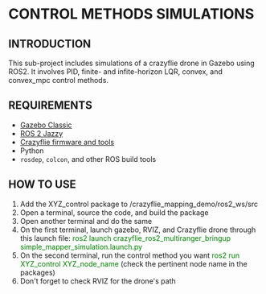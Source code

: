 # CONTROL METHODS SIMULATIONS

## INTRODUCTION
This sub-project includes simulations of a crazyflie drone in Gazebo using ROS2. It involves PID, finite- and infite-horizon LQR, convex, and convex_mpc control methods. 

## REQUIREMENTS
- [Gazebo Classic](https://classic.gazebosim.org/tutorials?tut=install_ubuntu)
- [ROS 2 Jazzy](https://docs.ros.org/en/jazzy/Installation.html)
- [Crazyflie firmware and tools](https://www.bitcraze.io/2024/09/crazyflies-adventures-with-ros-2-and-gazebo/)
- Python
- `rosdep`, `colcon`, and other ROS build tools

## HOW TO USE
1. Add the XYZ_control package to /crazyflie_mapping_demo/ros2_ws/src
2. Open a terminal, source the code, and build the package
3. Open another terminal and do the same 
4. On the first terminal, launch gazebo, RVIZ, and Crazyflie drone through this launch file: <span style="color: green"> ros2 launch crazyflie_ros2_multiranger_bringup simple_mapper_simulation.launch.py </span>
5. On the second terminal, run the control method you want <span style="color: green"> ros2 run XYZ_control XYZ_node_name </span> (check the pertinent node name in the packages)
6. Don't forget to check RVIZ for the drone's path